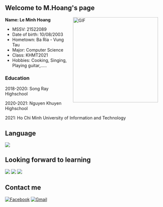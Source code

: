 ## Welcome to M.Hoang's page
**Name: Le Minh Hoang**
<img align="right" alt="GIF" height="280px" src="https://scontent.fsgn13-2.fna.fbcdn.net/v/t39.30808-6/270267586_478374490354806_1302525087900985776_n.jpg?_nc_cat=106&ccb=1-5&_nc_sid=09cbfe&_nc_ohc=u8G_fac5HMAAX-QWhIS&_nc_ht=scontent.fsgn13-2.fna&oh=00_AT835YOYPNTMR9d9wUo0Z5eU31xeMDkOZevciX9kXkPOtQ&oe=62134F25" />
* MSSV: 21522089
* Date of birth: 10/08/2003
* Hometown: Ba Ria - Vung Tau
* Major: Computer Science
* Class: KHMT2021
* Hobbies: Cooking, Singing, Playing guitar,.....

### Education
2018-2020: Song Ray Highschool

2020-2021: Nguyen Khuyen Highschool

2021: Ho Chi Minh University of Information and Technology
## Language
<img src="https://img.shields.io/badge/c++%20-%2300599C.svg?&style=for-the-badge&logo=c%2B%2B&ogoColor=white"/>

## Looking forward to learning
<img src="https://img.shields.io/badge/html5%20-%23E34F26.svg?&style=for-the-badge&logo=html5&logoColor=white"/> <img src="https://img.shields.io/badge/css3%20-%231572B6.svg?&style=for-the-badge&logo=css3&logoColor=white"/> <img src="https://img.shields.io/badge/python%20-%2314354C.svg?&style=for-the-badge&logo=python&logoColor=white"/>

## Contact me
[![Facebook](https://img.shields.io/badge/Facebook-%231877F2.svg?style=for-the-badge&logo=Facebook&logoColor=white)](https://www.facebook.com/lmhoang1008/)
[![Gmail](https://img.shields.io/badge/Gmail-D14836?style=for-the-badge&logo=gmail&logoColor=white)](mailto:21522089@gm.uit.edu.vn)
